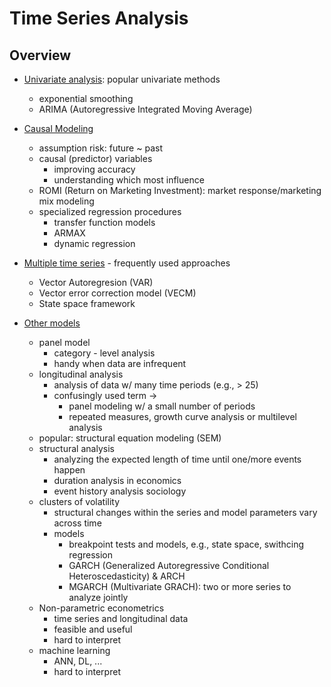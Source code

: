 # Time Series Analysis


## Overview

+ [Univariate analysis](../Notes/a13-TimeSeries.md#time-series-analysis-a-primer): popular univariate methods
  + exponential smoothing
  + ARIMA (Autoregressive Integrated Moving Average)
  
+ [Causal Modeling](../Notes/a13-TimeSeries.md#time-series-analysis-a-primer)
  + assumption risk: future ~ past
  + causal (predictor) variables
    + improving accuracy
    + understanding which most influence
  + ROMI (Return on Marketing Investment): market response/marketing mix modeling
  + specialized regression procedures
    + transfer function models
    + ARMAX
    + dynamic regression

+ [Multiple time series](../Notes/a13-TimeSeries.md#time-series-analysis-a-primer) - frequently used approaches
  + Vector Autoregresion (VAR)
  + Vector error correction model (VECM)
  + State space framework

+ [Other models](../Notes/a13-TimeSeries.md#time-series-analysis-a-primer)
  + panel model
    + category - level analysis
    + handy when data are infrequent
  + longitudinal analysis
    + analysis of data w/ many time periods (e.g., > 25)
    + confusingly used term $\to$
      + panel modeling w/ a small number of periods
      + repeated measures, growth curve analysis or multilevel analysis
  + popular: structural equation modeling (SEM)
  + structural analysis
    + analyzing the expected length of time until one/more events happen
    + duration analysis in economics
    + event history analysis sociology
  + clusters of volatility
    + structural changes within the series and model parameters vary across time
    + models
      + breakpoint tests and models, e.g., state space, swithcing regression
      + GARCH (Generalized Autoregressive Conditional Heteroscedasticity) & ARCH
      + MGARCH (Multivariate GRACH): two or more series to analyze jointly
  + Non-parametric econometrics
    + time series and longitudinal data
    + feasible and useful
    + hard to interpret
  + machine learning
    + ANN, DL, ...
    + hard to interpret



